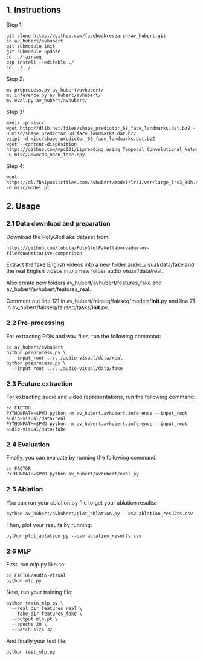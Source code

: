 ##  1. Instructions
Step 1:
```
git clone https://github.com/facebookresearch/av_hubert.git
cd av_hubert/avhubert
git submodule init
git submodule update
cd ../fairseq
pip install --editable ./
cd ../../
```

Step 2:
```
mv preprocess.py av_hubert/avhubert/
mv inference.py av_hubert/avhubert/
mv eval.py av_hubert/avhubert/
```

Step 3:
```
mkdir -p misc/
wget http://dlib.net/files/shape_predictor_68_face_landmarks.dat.bz2 -O misc/shape_predictor_68_face_landmarks.dat.bz2
bzip2 -d misc/shape_predictor_68_face_landmarks.dat.bz2
wget --content-disposition https://github.com/mpc001/Lipreading_using_Temporal_Convolutional_Networks/raw/master/preprocessing/20words_mean_face.npy -O misc/20words_mean_face.npy
```

Step 4:
```
wget https://dl.fbaipublicfiles.com/avhubert/model/lrs3/vsr/large_lrs3_30h.pt -O misc/model.pt
```

##  2. Usage
### 2.1  Data download and preparation
Download the PolyGlotFake dataset from:
```
https://github.com/tobuta/PolyGlotFake?tab=readme-ov-file#quantitative-comparison
```
Extract the fake English videos into a new folder audio_visual/data/fake and the real English videos into a new folder audio_visual/data/real.

Also create new folders av_hubert/avhubert/features_fake and av_hubert/avhubert/features_real.

Comment out line 121 in av_hubert/fairseq/fairseq/models/__init__.py and line 71 in av_hubert/fairseq/fairseq/tasks/__init__.py.

### 2.2 Pre-processing

For extracting ROIs and wav files, run the following command:
```
cd av_hubert/avhubert
python preprocess.py \
  --input_root ../../audio-visual/data/real
python preprocess.py \
  --input_root ../../audio-visual/data/fake
```

### 2.3 Feature extraction
For extracting audio and video representations, run the following command:
```
cd FACTOR
PYTHONPATH=$PWD python -m av_hubert.avhubert.inference --input_root audio-visual/data/real
PYTHONPATH=$PWD python -m av_hubert.avhubert.inference --input_root audio-visual/data/fake
```

### 2.4 Evaluation
Finally, you can evaluate by running the following command:
```
cd FACTOR
PYTHONPATH=$PWD python av_hubert/avhubert/eval.py
```
### 2.5 Ablation
You can run your ablation.py file to get your ablation results:
```
python av_hubert/avhubert/plot_ablation.py --csv ablation_results.csv
```
Then, plot your results by running:
```
python plot_ablation.py --csv ablation_results.csv
```
### 2.6 MLP
First, run mlp.py like so:
```
cd FACTOR/audio-visual
python mlp.py
```
Next, run your training file:
```
python train_mlp.py \
  --real_dir features_real \
  --fake_dir features_fake \
  --output mlp.pt \
  --epochs 20 \
  --batch_size 32
```
And finally your test file:
```
python test_mlp.py
```
